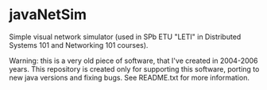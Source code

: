 # javaNetSim

Simple visual network simulator (used in SPb ETU "LETI" in Distributed Systems 101 and Networking 101 courses).

Warning: this is a very old piece of software, that I've created in 2004-2006 years. This repository is created only for supporting this software, porting to new java versions and fixing bugs. See README.txt for more information.
